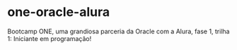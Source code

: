 # one-oracle-alura
 Bootcamp ONE, uma grandiosa parceria da Oracle com a Alura, fase 1, trilha 1: Iniciante em programação!
